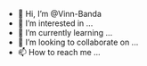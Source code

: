 - 👋 Hi, I’m @Vinn-Banda
- 👀 I’m interested in ...
- 🌱 I’m currently learning ...
- 💞️ I’m looking to collaborate on ...
- 📫 How to reach me ...

<!---
Vinn-Banda/Vinn-Banda is a ✨ special ✨ repository because its `README.md` (this file) appears on your GitHub profile.
You can click the Preview link to take a look at your changes.
--->
